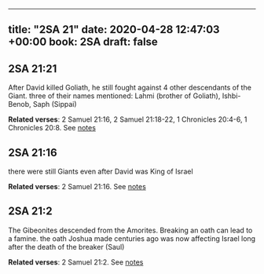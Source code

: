 
---
title: "2SA 21"
date: 2020-04-28 12:47:03 +00:00
book: 2SA
draft: false
---

## 2SA 21:21

After David killed Goliath, he still fought against 4 other descendants of the Giant. three of their names mentioned: Lahmi (brother of Goliath), Ishbi-Benob, Saph (Sippai)

**Related verses**: 2 Samuel 21:16, 2 Samuel 21:18-22, 1 Chronicles 20:4-6, 1 Chronicles 20:8. See [notes](https://my.bible.com/notes/3417703647034466666)


## 2SA 21:16

there were still Giants even after David was King of Israel

**Related verses**: 2 Samuel 21:16. See [notes](https://my.bible.com/notes/3417700970053493034)


## 2SA 21:2

The Gibeonites descended from the Amorites. Breaking an oath can lead to a famine. the oath Joshua made centuries ago was now affecting Israel long after the death of the breaker (Saul)

**Related verses**: 2 Samuel 21:2. See [notes](https://my.bible.com/notes/3417648765900415377)

